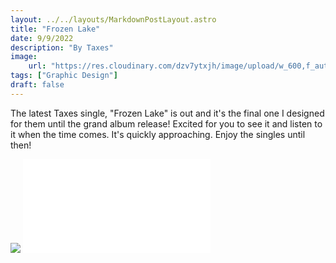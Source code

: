 ```yaml
---
layout: ../../layouts/MarkdownPostLayout.astro
title: "Frozen Lake"
date: 9/9/2022
description: "By Taxes"
image:
    url: "https://res.cloudinary.com/dzv7ytxjh/image/upload/w_600,f_auto,q_50/v1739405814/631eee5df39f26f69118ae67_TAXES_Single_Frozen-Lake_150ppi_xffz1r.png"
tags: ["Graphic Design"]
draft: false
---
```


The latest Taxes single, "Frozen Lake" is out and it's the final one I designed for them until the grand album release! Excited for you to see it and listen to it when the time comes. It's quickly approaching. Enjoy the singles until then!

<img class="blog-post-image-md" src="https://res.cloudinary.com/dzv7ytxjh/image/upload/f_auto,q_50/v1739405814/631eee5df39f26f69118ae67_TAXES_Single_Frozen-Lake_150ppi_xffz1r.png">

<iframe allowfullscreen="true" frameborder="0" scrolling="no" src="//cdn.embedly.com/widgets/media.html?src=https%3A%2F%2Fopen.spotify.com%2Fembed%2Ftrack%2F1UXYe2i7ZzLI05svM3iDpp%3Futm_source%3Doembed&display_name=Spotify&url=https%3A%2F%2Fopen.spotify.com%2Ftrack%2F1UXYe2i7ZzLI05svM3iDpp&image=https%3A%2F%2Fi.scdn.co%2Fimage%2Fab67616d00001e024ef4da5ec1686274ac5c6f82&key=96f1f04c5f4143bcb0f2e68c87d65feb&type=text%2Fhtml&schema=spotify" title="Frozen Lake"></iframe></div></figure>